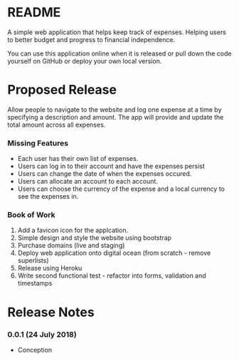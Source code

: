 README
======

A simple web application that helps keep track of expenses. Helping users to better budget and progress to financial independence.

You can use this application online when it is released or pull down the code yourself on GitHub or deploy your own local version.

Proposed Release
================

Allow people to navigate to the website and log one expense at a time by specifying a description and amount. The app will provide and update the total amount across all expenses.

### Missing Features
* Each user has their own list of expenses.
* Users can log in to their account and have the expenses persist
* Users can change the date of when the expenses occured.
* Users can allocate an account to each account.
* Users can choose the currency of the expense and a local currency to see the expenses in.

### Book of Work
1. Add a favicon icon for the applcation.
2. Simple design and style the website using bootstrap
3. Purchase domains (live and staging)
4. Deploy web application onto digital ocean (from scratch - remove superlists)
5. Release using Heroku
6. Write second functional test - refactor into forms, validation and
   timestamps

Release Notes
=============

### 0.0.1 (24 July 2018)

* Conception
